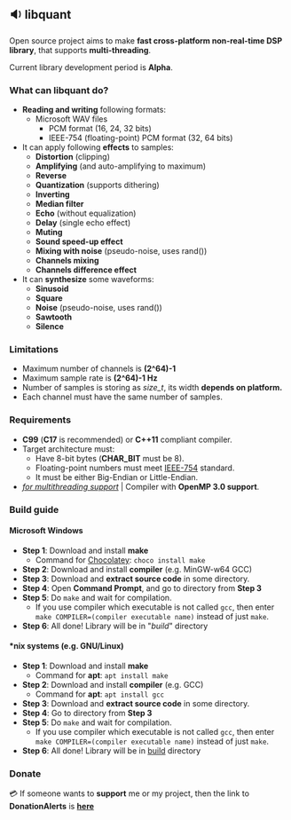 ## :sound: libquant
Open source project aims to make **fast cross-platform non-real-time DSP library**, that supports **multi-threading**.

Current library development period is **Alpha**.

### What can libquant do?
- **Reading and writing** following formats:
    - Microsoft WAV files
      - PCM format (16, 24, 32 bits)
      - IEEE-754 (floating-point) PCM format (32, 64 bits)
- It can apply following **effects** to samples:
  - **Distortion** (clipping)
  - **Amplifying** (and auto-amplifying to maximum)
  - **Reverse**
  - **Quantization** (supports dithering)
  - **Inverting**
  - **Median filter**
  - **Echo** (without equalization)
  - **Delay** (single echo effect)
  - **Muting**
  - **Sound speed-up effect**
  - **Mixing with noise** (pseudo-noise, uses rand())
  - **Channels mixing**
  - **Channels difference effect**
- It can **synthesize** some waveforms:
  - **Sinusoid**
  - **Square**
  - **Noise** (pseudo-noise, uses rand())
  - **Sawtooth**
  - **Silence**
  
### Limitations
- Maximum number of channels is **(2^64)-1**
- Maximum sample rate is **(2^64)-1 Hz**
- Number of samples is storing as *size_t*, its width **depends on platform.**
- Each channel must have the same number of samples.

### Requirements
- **C99** (**C17** is recommended) or **C++11** compliant compiler.
- Target architecture must:
    - Have 8-bit bytes (**CHAR_BIT** must be 8).
    - Floating-point numbers must meet [IEEE-754](https://wikipedia.org/wiki/IEEE-754) standard.
    - It must be either Big-Endian or Little-Endian.
- <u>*for multithreading support*</u> | Compiler with **OpenMP 3.0 support**.

### Build guide
#### Microsoft Windows
- **Step 1**: Download and install **make**
    - Command for [Chocolatey](https://chocolatey.org): <code>choco install make</code>
- **Step 2**: Download and install **compiler** (e.g. MinGW-w64 GCC)
- **Step 3**: Download and **extract source code** in some directory.
- **Step 4**: Open **Command Prompt**, and go to directory from **Step 3**
- **Step 5**: Do <code>make</code> and wait for compilation.
    - If you use compiler which executable is not called <code>gcc</code>, then enter <code>make COMPILER=(compiler executable name)</code> instead of just <code>make</code>.
- **Step 6**: All done! Library will be in "*build*" directory

#### *nix systems (e.g. GNU/Linux)
- **Step 1**: Download and install **make**
    - Command for **apt**: <code>apt install make</code>
- **Step 2**: Download and install **compiler** (e.g. GCC)
    - Command for **apt**: <code>apt install gcc</code>
- **Step 3**: Download and **extract source code** in some directory.
- **Step 4**: Go to directory from **Step 3**
- **Step 5**: Do <code>make</code> and wait for compilation.
    - If you use compiler which executable is not called <code>gcc</code>, then enter <code>make COMPILER=(compiler executable name)</code> instead of just <code>make</code>.
- **Step 6**: All done! Library will be in <u>build</u> directory

### Donate
:credit_card: If someone wants to **support** me or my project, then the link to **DonationAlerts** is [**here**](https://donationalerts.com/r/emildalalyan)

